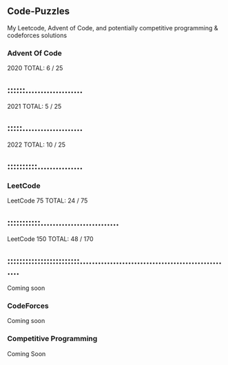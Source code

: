 ## Code-Puzzles
My Leetcode, Advent of Code, and potentially competitive programming & codeforces solutions

### Advent Of Code
2020 
TOTAL: 6 / 25
## ::::::...................

2021
TOTAL: 5 / 25
## :::::....................

2022
TOTAL: 10 / 25
## ::::::::::...............

### LeetCode

LeetCode 75
TOTAL: 24 / 75
## :::::::::::..........................

LeetCode 150
TOTAL: 48 / 170
## ::::::::::::::::::::::::...................................................

Coming soon

### CodeForces

Coming soon

### Competitive Programming

Coming Soon